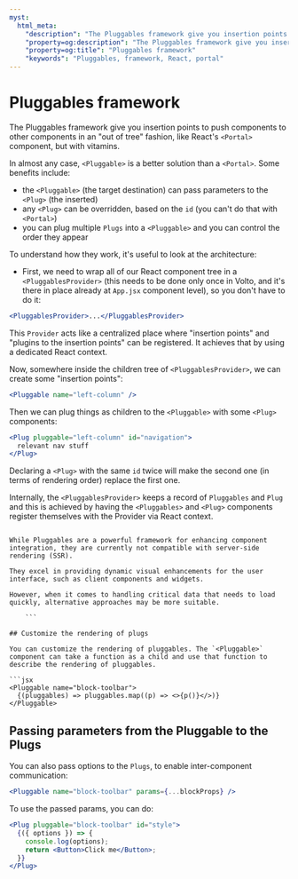 ```yaml
---
myst:
  html_meta:
    "description": "The Pluggables framework give you insertion points to push components to other components in an 'out of tree' fashion, like React's Portal component, but with vitamins."
    "property=og:description": "The Pluggables framework give you insertion points to push components to other components in an 'out of tree' fashion, like React's Portal component, but with vitamins."
    "property=og:title": "Pluggables framework"
    "keywords": "Pluggables, framework, React, portal"
---
```


# Pluggables framework

The Pluggables framework give you insertion points to push components to other
components in an "out of tree" fashion, like React's `<Portal>` component, but with vitamins.

In almost any case, `<Pluggable>` is a better solution than a `<Portal>`. Some benefits include:

- the `<Pluggable>` (the target destination) can pass parameters to the `<Plug>` (the
  inserted)
- any `<Plug>` can be overridden, based on the `id` (you can't do that with `<Portal>`)
- you can plug multiple `Plugs` into a `<Pluggable>` and you can control the order
  they appear

To understand how they work, it's useful to look at the architecture:

- First, we need to wrap all of our React component tree in
  a `<PluggablesProvider>` (this needs to be done only once in Volto, and it's there in place already
  at `App.jsx` component level), so you don't have to do it:

```jsx
<PluggablesProvider>...</PluggablesProvider>
```

This `Provider` acts like a centralized place where "insertion points" and
"plugins to the insertion points" can be registered. It achieves that by
using a dedicated React context.

Now, somewhere inside the children tree of `<PluggablesProvider>`, we can create some
"insertion points":

```jsx
<Pluggable name="left-column" />
```

Then we can plug things as children to the `<Pluggable>` with some `<Plug>`
components:

```jsx
<Plug pluggable="left-column" id="navigation">
  relevant nav stuff
</Plug>
```

Declaring a `<Plug>` with the same `id` twice will make the second one (in
terms of rendering order) replace the first one.

Internally, the `<PluggablesProvider>` keeps a record of `Pluggables` and `Plug` and
this is achieved by having the `<Pluggables>` and `<Plug>` components register
themselves with the Provider via React context.

```{note}

While Pluggables are a powerful framework for enhancing component integration, they are currently not compatible with server-side rendering (SSR).

They excel in providing dynamic visual enhancements for the user interface, such as client components and widgets.

However, when it comes to handling critical data that needs to load quickly, alternative approaches may be more suitable.

	```

## Customize the rendering of plugs

You can customize the rendering of pluggables. The `<Pluggable>` component can take a function as a child and use that function to describe the rendering of pluggables.

```jsx
<Pluggable name="block-toolbar">
  {(pluggables) => pluggables.map((p) => <>{p()}</>)}
</Pluggable>
```

## Passing parameters from the Pluggable to the Plugs

You can also pass options to the `Plugs`, to enable inter-component communication:

```jsx
<Pluggable name="block-toolbar" params={...blockProps} />
```

To use the passed params, you can do:

```jsx
<Plug pluggable="block-toolbar" id="style">
  {({ options }) => {
    console.log(options);
    return <Button>Click me</Button>;
  }}
</Plug>
```
